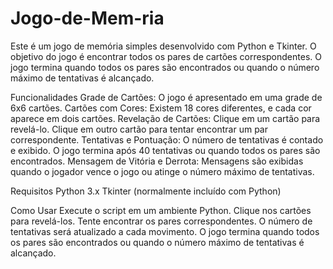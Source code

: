 # Jogo-de-Mem-ria
Este é um jogo de memória simples desenvolvido com Python e Tkinter. O objetivo do jogo é encontrar todos os pares de cartões correspondentes. O jogo termina quando todos os pares são encontrados ou quando o número máximo de tentativas é alcançado.


Funcionalidades
Grade de Cartões: O jogo é apresentado em uma grade de 6x6 cartões.
Cartões com Cores: Existem 18 cores diferentes, e cada cor aparece em dois cartões.
Revelação de Cartões: Clique em um cartão para revelá-lo. Clique em outro cartão para tentar encontrar um par correspondente.
Tentativas e Pontuação: O número de tentativas é contado e exibido. O jogo termina após 40 tentativas ou quando todos os pares são encontrados.
Mensagem de Vitória e Derrota: Mensagens são exibidas quando o jogador vence o jogo ou atinge o número máximo de tentativas.

Requisitos
Python 3.x
Tkinter (normalmente incluído com Python)

Como Usar
Execute o script em um ambiente Python.
Clique nos cartões para revelá-los. Tente encontrar os pares correspondentes.
O número de tentativas será atualizado a cada movimento.
O jogo termina quando todos os pares são encontrados ou quando o número máximo de tentativas é alcançado.
